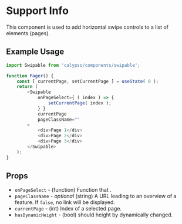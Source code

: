 # Support Info

This component is used to add horizontal swipe controls to a list of elements (pages).

## Example Usage

```js
import Swipable from 'calypso/components/swipable';

function Pager() {
	const [ currentPage, setCurrentPage ] = useState( 0 );
	return ( 
		<Swipable
			onPageSelect={ ( index ) => {
				setCurrentPage( index );
			} }
			currentPage
			pageClassName=""
		>
			<div>Page 1</div>
			<div>Page 2</div>
			<div>Page 3</div>
		</Swipable>
	);
}
```

## Props

- `onPageSelect` - (function) Function that .
- `pageClassName` - _optional_ (string) A URL leading to an overview of a feature. If `false`, no link will be displayed.
- `currentPage` - (int) Index of a selected page.
- `hasDynamicHeight` - (bool) should height by dynamically changed.
